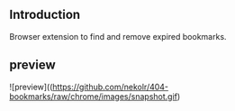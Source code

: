 ## Introduction
Browser extension to find and remove expired bookmarks.

## preview
![preview]((https://github.com/nekolr/404-bookmarks/raw/chrome/images/snapshot.gif)